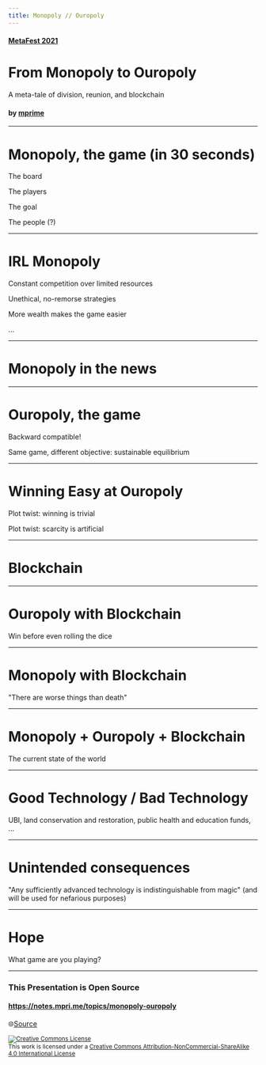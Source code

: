 ```yaml
---
title: Monopoly // Ouropoly
---
```


#### [MetaFest 2021](https://metafest.metagame.wtf)

# From Monopoly to Ouropoly

A meta-tale of division, reunion, and blockchain

#### by [mprime](https://www.mpri.me)

<!--
Hello everyone, and thank you for tuning in.

My name is Marco, i go by mprime.

Today, I'm going to talk about Monopoly, the board game.

But of course it's not.
It's about Blockchain, humans, society, and the future.

If you are active in the blochckain space, this talk contains a simple yet important message for you.

If you are a more casual visitor, trying to figure out what the blockchain fuss is about.
There is something here for you too.
We are going to touch ons some of the most amazing AND terrifying things that we can do with blockchain.
-->

---

# Monopoly, the game (in 30 seconds)

The board

The players

The goal

The people (?)

<!--
In case you're not familiar with Monopoly.
Let me summarize it for you in just 30 seconds.

The game board represents a city divided into zones.

The players start with some money and buy pieces of land, then to build on it.

The objective of the game is to take ALL the money from everyone else.
Bankrupt everyone.

You achieve this by buying land, then building houses and hotels on it.
There's a strategy component, but luck plays a big role (initial cards, dice rolls, action cards).

The citizens that inhabit the city, are not even mentioned in the rulebook.
-->

---

# IRL Monopoly

Constant competition over limited resources

Unethical, no-remorse strategies

More wealth makes the game easier

...

<!--
It is sad to think how today's world resembles a giant game of Monopoly.

The two mirror eachother in a number of ways:

 - Growing up, we're told there's not enough resources for everyone, so we need to fight for them.
 - This means we're in constant competition over money, land, recognition, fame, ...
 - The more aggressive you play, the more you are likely to win, no remorse for throwing other under the bus, "survival"
 - The more money you have, the bigger the advantage you have
 - With the passing of time, wealth and power concentrate in the hands of fewer people (or mega-corps). Until there's only one owning everyone and everything

-->

---

# Monopoly in the news

<!--

Next time you turn on the news, or hear a politician talk, i invite you to apply the Monopoly lense to what you are seeing.

Behind every problem, conflict, if you trace it back long enough you'll find a powerful monopoly player.

These players are so powerful to influence government policies, changing laws, tilting economies, shifting borders.

All to further get ahead in the game they are playing.


Just like in a game of Monopoly, the population is barely even considered by this high rank players.
-->

---

# Ouropoly, the game

Backward compatible!

Same game, different objective: sustainable equilibrium

<!--
Today, I would like to present to you a different way to play Monopoly. I call it Ouropoly.

It's remarkably similar to Monopoly. In fact it is the same game.
You don't need to change any of the rules to play Ouropoly.

The only difference between Monopoly and Ouropoly is the players objective.

Rather than trying to eliminate eachother, Ouropoly players decide to help each-other.

Together they build a sustainable, prosperous economy for the citizens of the city.

It's important to notice that there's no need for radical strategies.

For example, you don't need to go full-on communist and abolish personal property!
Or go full-on authoritarian and force everyone to cooperate.
And no need to take out the guillotine for players that want to play regular monopoly.

Players are still individuals. They own what they own, the make their own decisions.

Simply by changing the objective, volountarily, a few player can transform the game.

From dominance and destruction to sustainable peace and prosperity for everyone.
-->

---

# Winning Easy at Ouropoly

Plot twist: winning is trivial

Plot twist: scarcity is artificial

<!--
If you do try to play Ouropoly with your friends, (which i recommend) you will learn a couple of surprising and interesting things.

If at least a subset players are playing Ouropoly, it only takes 2-3 rounds to "win" the game.

After that, there's no risk of anyone going bankrupt. Everyone is happy forever after.

Cash is flowing and players can focus on developing the city for the good of their citizens.

This is a very interesting exercise.
One thing we learn through it, is that the scarcity, the core mechanic of Monopoly, was actually completely artificial.

It was a lie.

There is plenty of resources to go around, if we just share nicely and setup a fair collaboration.
-->

---

# Blockchain

<!--

So we have Monopoly, and ouropoly.

They are the same game, but played with different strategies, lead to very different results.

Next, let's see how the blockchain can affect the game.

-->

---

# Ouropoly with Blockchain

Win before even rolling the dice

<!--

Let's start with a game Blockchain Ouropoly.

The game is set up as regular monopoly.
Players declare their intention to collaborate.

In addition to verbal agreements, they have access trusted blockchain and can create smart contracts, tokens, DAOs, etc.

Under these conditions, the game becomes suddenly A LOT easier.

Players can encode their alliances, strategy and objectives into smart contracts.

Once you do this, you won.

That's right, you can win the game before even rolling the dice for the first time!

And this is fantastic.

This carries over in the real world game of monopoly.
Blockchain can be used to do amazing things.

Unfortunately, good things is not all we can do with blockchain, we need to look at the other side of the coin before celebrating.
-->

---

# Monopoly with Blockchain

"There are worse things than death"

<!--

Now, let's try to play Monopoly with blockchain.

As a reminder, Monopoly has the same rules as ouropoly, but players are greedy and want to eliminate each-other.

But now these players have access to a trusted blockchain.

Just one example of a dark strategy you may employ:
 - Do an ICO that looks semi-legit, promise future yield on your land development
 - Anonymously pump it
 - take money from opponents
 - At the right moment, crash your own token price
 - You may lose some, but others may lose even more

This can bankrupt another player that was relying on this income.

In fact, you could do better than just eliminating them.
If you play your cards right, you can financially enslave an opponent.
They can be left alive, but with no control of their action and you just leech on them forever.

This is Monopoly, so players will use whatever is at their disposal to conquer each-other.
The blockchain is not an exception.

The possibilities in this scenario, transposed in the real world, are scary.
-->

---

# Monopoly + Ouropoly + Blockchain

The current state of the world

<!--
An even scarier situation is when we have a mixed set of players.

Some playing monopoly, some playing ouropoly, some may switch over time, and with blockchain in the mix.

This is the closest approximation to the world we live in today.

Under these circumstances, monopoly players can infiltrate and exploit ouropoly alliances.

Leverage the well-meaning players to build momentum, value, and trust.

Then, if an opportunity appears, swoop in, and transform them into instruments of destruction.
-->

---

# Good Technology / Bad Technology

UBI, land conservation and restoration, public health and education funds, ...

<!--
What i mean to say with this examples, is something rather obvious.

The blockchain, like any other technology is neither good nor bad.

It definitely CAN be used to do amazing things.

For example, is giving us the instruments to create universal basic income, land conservation, water cleanup, public health and education programs.

And we can do all these things in just a few clicks in P2P fashion, without waiting for our governments or platforms to step in and solve these problems.

-->

---

# Unintended consequences

"Any sufficiently advanced technology is indistinguishable from magic" (and will be used for nefarious purposes)

<!--
But with great power comes great responsibility.
And possibly a lot of unintended side-effects!

The same technology that can do great things, will also be used to do terrible things.

Take your least favorite villain of choice. Dictator, Wall Streets, Nestle.

It will come a moment when they will try to leverage blockchain to benefit their the game of monopoly.

It is hard or even impossible to predict HOW this will happen.

But it's pretty easy to predict it WILL happen.
Because that's what happens with every technology ever.

From the invention of paper, to steam engine, to the internet to bitcoin.

Think of any technology, and you'll easily come up with ways it made our lives better.
And ways it was used to submit, kill, dominate, destroy, pollute.

Even the game itself of monopoly was created to educate kids about the dangerous sides of indiscriminate capitalism.
And it ended up teaching kids that this is a dog-eat-dog world.

I can go on forever with examples, but I hope you get my point.

Blockchain, like every other technology will be used for good and will be used for bad.

It's just matter of time before a creative monopoly player finds a way.

This already started, and will get worse in the years to come.
-->

---

# Hope

What game are you playing?

<!--

So what am I saying?

Are we doomed? Will Moloch always win? Are we stuck in game of monopoly?

I don't think so.

This is a message of hope that i want to pass to you.

I love blockchain but I don't expect it to automagically solve all problems in the world.

My hope comes from the realization that to change the world, we don't need to change the rules of the game.

What the future brings is mostly a function of our collective strategy.

Together we are strong, and the blockchain CAN help us bring us together in ways that were not possible before.

If enough of us start playing ouropoly, rather than monopoly, we can turn this planetary game around.

My final message for you is the following:

If you're involved in blockchain projects with building, funding, contributing.

I invite to often stop and ask yourself:

"Is this thing I'm about to do, is it a monopoly move, or an ouropoly move?"

It may seem trivial and small adjustment, but if enough of us do apply this mentality, we are unstoppable, and together we can change the future.

-->

---

### This Presentation is Open Source

#### https://notes.mpri.me/topics/monopoly-ouropoly

🌐[Source](https://github.com/mprimi/notes/tree/main/content/topics/monopoly-ouropoly)

<small>
<a rel="license" href="http://creativecommons.org/licenses/by-nc-sa/4.0/"><img alt="Creative Commons License" style="border-width:0" src="https://i.creativecommons.org/l/by-nc-sa/4.0/88x31.png" /></a><br />This work is licensed under a <a rel="license" href="http://creativecommons.org/licenses/by-nc-sa/4.0/">Creative Commons Attribution-NonCommercial-ShareAlike 4.0 International License</a></small>

<!--
This presentation is open-source.
Feel free to remix it, change it, re-record it, re-release it.
-->
